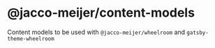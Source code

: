 # @jacco-meijer/content-models

Content models to be used with `@jacco-meijer/wheelroom` and `gatsby-theme-wheelroom`
